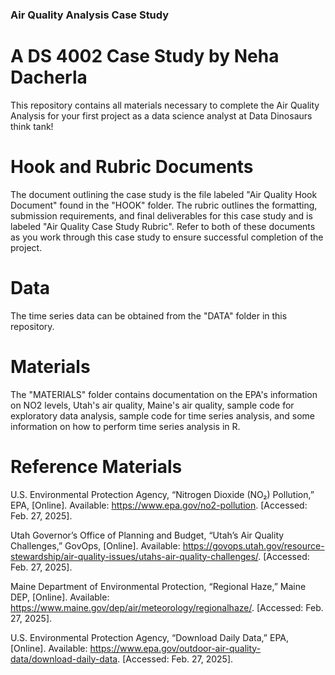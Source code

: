 ### Air Quality Analysis Case Study

# A DS 4002 Case Study by Neha Dacherla
This repository contains all materials necessary to complete the Air Quality Analysis for your first project as a data science analyst at Data Dinosaurs think tank!

# Hook and Rubric Documents
The document outlining the case study is the file labeled "Air Quality Hook Document" found in the "HOOK" folder. The rubric outlines the formatting, submission requirements, and final deliverables for this case study and is labeled "Air Quality Case Study Rubric". Refer to both of these documents as you work through this case study to ensure successful completion of the project. 

# Data
The time series data can be obtained from the "DATA" folder in this repository. 

# Materials
The "MATERIALS" folder contains documentation on the EPA's information on NO2 levels, Utah's air quality, Maine's air quality, sample code for exploratory data analysis, sample code for time series analysis, and some information on how to perform time series analysis in R. 

# Reference Materials
U.S. Environmental Protection Agency, “Nitrogen Dioxide (NO₂) Pollution,” EPA, [Online]. Available: https://www.epa.gov/no2-pollution. [Accessed: Feb. 27, 2025].

Utah Governor’s Office of Planning and Budget, “Utah’s Air Quality Challenges,” GovOps, [Online]. Available: https://govops.utah.gov/resource-stewardship/air-quality-issues/utahs-air-quality-challenges/. [Accessed: Feb. 27, 2025].

Maine Department of Environmental Protection, “Regional Haze,” Maine DEP, [Online]. Available: https://www.maine.gov/dep/air/meteorology/regionalhaze/. [Accessed: Feb. 27, 2025].

U.S. Environmental Protection Agency, “Download Daily Data,” EPA, [Online]. Available: https://www.epa.gov/outdoor-air-quality-data/download-daily-data. [Accessed: Feb. 27, 2025].
